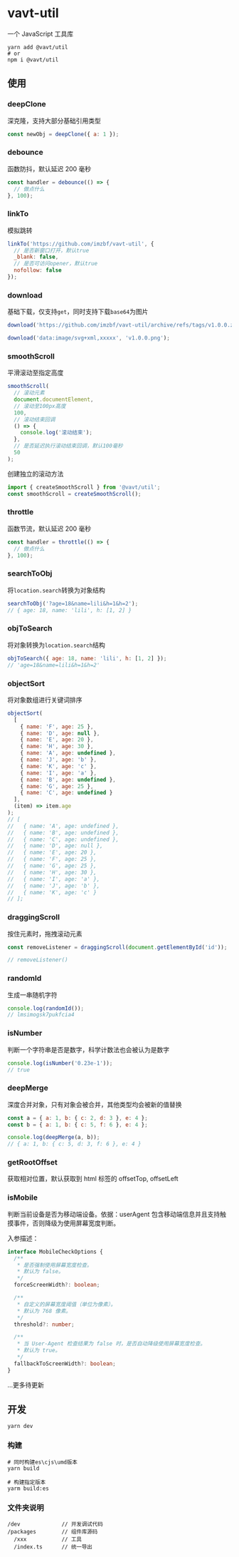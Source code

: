 # vavt-util

一个 JavaScript 工具库

```shell
yarn add @vavt/util
# or
npm i @vavt/util
```

## 使用

### deepClone

深克隆，支持大部分基础引用类型

```js
const newObj = deepClone({ a: 1 });
```

### debounce

函数防抖，默认延迟 200 毫秒

```js
const handler = debounce(() => {
  // 做点什么
}, 100);
```

### linkTo

模拟跳转

```js
linkTo('https://github.com/imzbf/vavt-util', {
  // 是否新窗口打开，默认true
  _blank: false,
  // 是否可访问opener，默认true
  nofollow: false
});
```

### download

基础下载，仅支持`get`，同时支持下载`base64`为图片

```js
download('https://github.com/imzbf/vavt-util/archive/refs/tags/v1.0.0.zip', 'v1.0.0.zip');

download('data:image/svg+xml,xxxxx', 'v1.0.0.png');
```

### smoothScroll

平滑滚动至指定高度

```js
smoothScroll(
  // 滚动元素
  document.documentElement,
  // 滚动至100px高度
  100,
  // 滚动结束回调
  () => {
    console.log('滚动结束');
  },
  // 是否延迟执行滚动结束回调，默认100毫秒
  50
);
```

创建独立的滚动方法

```js
import { createSmoothScroll } from '@vavt/util';
const smoothScroll = createSmoothScroll();
```

### throttle

函数节流，默认延迟 200 毫秒

```js
const handler = throttle(() => {
  // 做点什么
}, 100);
```

### searchToObj

将`location.search`转换为对象结构

```js
searchToObj('?age=18&name=lili&h=1&h=2');
// { age: 18, name: 'lili', h: [1, 2] }
```

### objToSearch

将对象转换为`location.search`结构

```js
objToSearch({ age: 18, name: 'lili', h: [1, 2] });
// 'age=18&name=lili&h=1&h=2'
```

### objectSort

将对象数组进行关键词排序

```js
objectSort(
  [
    { name: 'F', age: 25 },
    { name: 'D', age: null },
    { name: 'E', age: 20 },
    { name: 'H', age: 30 },
    { name: 'A', age: undefined },
    { name: 'J', age: 'b' },
    { name: 'K', age: 'c' },
    { name: 'I', age: 'a' },
    { name: 'B', age: undefined },
    { name: 'G', age: 25 },
    { name: 'C', age: undefined }
  ],
  (item) => item.age
);
// [
//   { name: 'A', age: undefined },
//   { name: 'B', age: undefined },
//   { name: 'C', age: undefined },
//   { name: 'D', age: null },
//   { name: 'E', age: 20 },
//   { name: 'F', age: 25 },
//   { name: 'G', age: 25 },
//   { name: 'H', age: 30 },
//   { name: 'I', age: 'a' },
//   { name: 'J', age: 'b' },
//   { name: 'K', age: 'c' }
// ];
```

### draggingScroll

按住元素时，拖拽滚动元素

```js
const removeListener = draggingScroll(document.getElementById('id'));

// removeListener()
```

### randomId

生成一串随机字符

```js
console.log(randomId());
// lmsimogsk7pukfcia4
```

### isNumber

判断一个字符串是否是数字，科学计数法也会被认为是数字

```js
console.log(isNumber('0.23e-1'));
// true
```

### deepMerge

深度合并对象，只有对象会被合并，其他类型均会被新的值替换

```js
const a = { a: 1, b: { c: 2, d: 3 }, e: 4 };
const b = { a: 1, b: { c: 5, f: 6 }, e: 4 };

console.log(deepMerge(a, b));
// { a: 1, b: { c: 5, d: 3, f: 6 }, e: 4 }
```

### getRootOffset

获取相对位置，默认获取到 html 标签的 offsetTop, offsetLeft

### isMobile

判断当前设备是否为移动端设备。依据：userAgent 包含移动端信息并且支持触摸事件，否则降级为使用屏幕宽度判断。

入参描述：

```ts
interface MobileCheckOptions {
  /**
   * 是否强制使用屏幕宽度检查。
   * 默认为 false。
   */
  forceScreenWidth?: boolean;

  /**
   * 自定义的屏幕宽度阈值（单位为像素）。
   * 默认为 768 像素。
   */
  threshold?: number;

  /**
   * 当 User-Agent 检查结果为 false 时，是否自动降级使用屏幕宽度检查。
   * 默认为 true。
   */
  fallbackToScreenWidth?: boolean;
}
```

...更多待更新

## 开发

```shell
yarn dev
```

### 构建

```shell
# 同时构建es\cjs\umd版本
yarn build

# 构建指定版本
yarm build:es
```

### 文件夹说明

```
/dev             // 开发调试代码
/packages        // 组件库源码
  /xxx           // 工具
  /index.ts      // 统一导出
```
